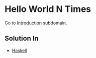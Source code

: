 # Hello World N Times
Go to [Introduction](../../introduction) subdomain.

## Solution In
- [Haskell](haskell)

